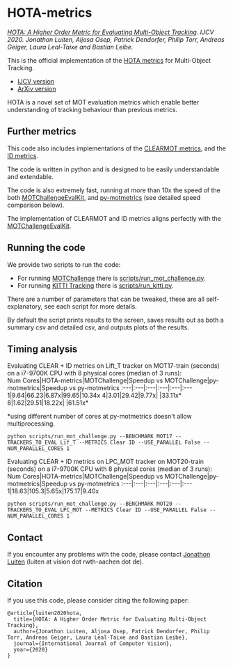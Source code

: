 
# HOTA-metrics
*[HOTA: A Higher Order Metric for Evaluating Multi-Object Tracking](https://arxiv.org/pdf/2009.07736.pdf). IJCV 2020. Jonathon Luiten, Aljosa Osep, Patrick Dendorfer, Philip Torr, Andreas Geiger, Laura Leal-Taixe and Bastian Leibe.*

This is the official implementation of the [HOTA metrics](https://arxiv.org/pdf/2009.07736.pdf) for Multi-Object Tracking.

 - [IJCV version](https://link.springer.com/article/10.1007/s11263-020-01375-2)
 - [ArXiv version](https://arxiv.org/pdf/2009.07736.pdf)

HOTA is a novel set of MOT evaluation metrics which enable better understanding of tracking behaviour than previous metrics.

## Further metrics

This code also includes implementations of the [CLEARMOT metrics](https://link.springer.com/article/10.1155/2008/246309), and the [ID metrics](https://arxiv.org/pdf/1609.01775.pdf).

The code is written in python and is designed to be easily understandable and extendable.

The code is also extremely fast, running at more than 10x the speed of the both [MOTChallengeEvalKit](https://github.com/dendorferpatrick/MOTChallengeEvalKit), and [py-motmetrics](https://github.com/cheind/py-motmetrics) (see detailed speed comparison below).

The implementation of CLEARMOT and ID metrics aligns perfectly with the [MOTChallengeEvalKit](https://github.com/dendorferpatrick/MOTChallengeEvalKit).

## Running the code

We provide two scripts to run the code: 
 - For running [MOTChallenge](https://motchallenge.net/) there is [scripts/run_mot_challenge.py](scripts/run_mot_challenge.py).
 - For running [KITTI Tracking](http://www.cvlibs.net/datasets/kitti/eval_tracking.php) there is [scripts/run_kitti.py](scripts/run_mot_challenge.py).

There are a number of parameters that can be tweaked, these are all self-explanatory, see each script for more details.

By default the script prints results to the screen, saves results out as both a summary csv and detailed csv, and outputs plots of the results.

## Timing analysis

Evaluating CLEAR + ID metrics on Lift_T tracker on MOT17-train (seconds) on a i7-9700K CPU with 8 physical cores (median of 3 runs):		
Num Cores|HOTA-metrics|MOTChallenge|Speedup vs MOTChallenge|py-motmetrics|Speedup vs py-motmetrics
:---|:---|:---|:---|:---|:---
1|9.64|66.23|6.87x|99.65|10.34x
4|3.01|29.42|9.77x| |33.11x*
8|1.62|29.51|18.22x| |61.51x*

*using different number of cores at py-motmetrics doesn't allow multiprocessing.
				
```
python scripts/run_mot_challenge.py --BENCHMARK MOT17 --TRACKERS_TO_EVAL Lif_T --METRICS Clear ID --USE_PARALLEL False --NUM_PARALLEL_CORES 1  
```
				
Evaluating CLEAR + ID metrics on LPC_MOT tracker on MOT20-train (seconds) on a i7-9700K CPU with 8 physical cores (median of 3 runs):	
Num Cores|HOTA-metrics|MOTChallenge|Speedup vs MOTChallenge|py-motmetrics|Speedup vs py-motmetrics
:---|:---|:---|:---|:---|:---
1|18.63|105.3|5.65x|175.17|9.40x

```
python scripts/run_mot_challenge.py --BENCHMARK MOT20 --TRACKERS_TO_EVAL LPC_MOT --METRICS Clear ID --USE_PARALLEL False --NUM_PARALLEL_CORES 1
```

## Contact

If you encounter any problems with the code, please contact [Jonathon Luiten](https://www.vision.rwth-aachen.de/person/216/) (luiten at vision dot rwth-aachen dot de).

## Citation

If you use this code, please consider citing the following paper:

```
@article{luiten2020hota,
  title={HOTA: A Higher Order Metric for Evaluating Multi-Object Tracking},
  author={Jonathon Luiten, Aljosa Osep, Patrick Dendorfer, Philip Torr, Andreas Geiger, Laura Leal-Taixe and Bastian Leibe},
  journal={International Journal of Computer Vision},
  year={2020}
}
```
